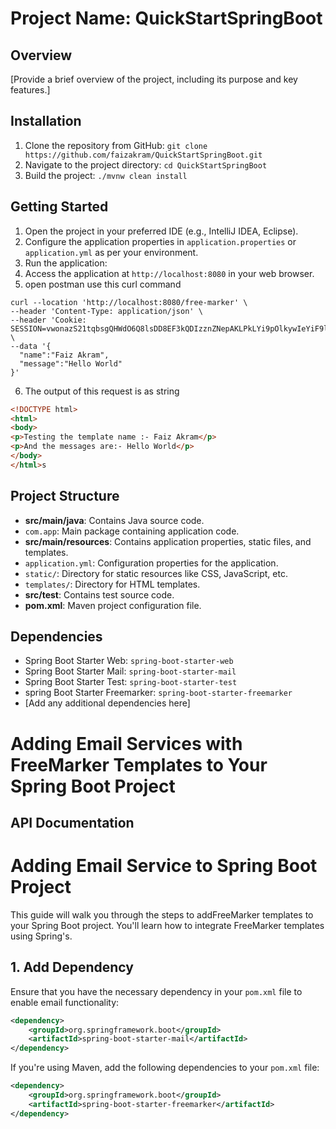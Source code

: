 # Project Name: QuickStartSpringBoot

## Overview
[Provide a brief overview of the project, including its purpose and key features.]

## Installation
1. Clone the repository from GitHub: `git clone https://github.com/faizakram/QuickStartSpringBoot.git`
2. Navigate to the project directory: `cd QuickStartSpringBoot`
3. Build the project: `./mvnw clean install`

## Getting Started
1. Open the project in your preferred IDE (e.g., IntelliJ IDEA, Eclipse).
2. Configure the application properties in `application.properties` or `application.yml` as per your environment.
3. Run the application:
4. Access the application at `http://localhost:8080` in your web browser.
5. open postman use this curl command
```curl
curl --location 'http://localhost:8080/free-marker' \
--header 'Content-Type: application/json' \
--header 'Cookie: SESSION=vwonazS21tqbsgQHWdO6Q8lsDD8EF3kQDIzznZNepAKLPkLYi9pOlkywIeYiF9lo' \
--data '{
  "name":"Faiz Akram",
  "message":"Hello World"  
}'
```
6. The output of this request is as string
```html
<!DOCTYPE html>
<html>
<body>
<p>Testing the template name :- Faiz Akram</p>
<p>And the messages are:- Hello World</p>
</body>
</html>s
```
## Project Structure
- **src/main/java**: Contains Java source code.
- `com.app`: Main package containing application code.
- **src/main/resources**: Contains application properties, static files, and templates.
- `application.yml`: Configuration properties for the application.
- `static/`: Directory for static resources like CSS, JavaScript, etc.
- `templates/`: Directory for HTML templates.
- **src/test**: Contains test source code.
- **pom.xml**: Maven project configuration file.

## Dependencies
- Spring Boot Starter Web: `spring-boot-starter-web`
- Spring Boot Starter Mail: `spring-boot-starter-mail`
- Spring Boot Starter Test: `spring-boot-starter-test`
- spring Boot Starter Freemarker: `spring-boot-starter-freemarker`
- [Add any additional dependencies here]

# Adding Email Services with FreeMarker Templates to Your Spring Boot Project
## API Documentation
# Adding Email Service to Spring Boot Project

This guide will walk you through the steps to addFreeMarker templates to your Spring Boot project. You'll learn how to integrate FreeMarker templates using Spring's.
## 1. Add Dependency
Ensure that you have the necessary dependency in your `pom.xml` file to enable email functionality:

```xml
<dependency>
    <groupId>org.springframework.boot</groupId>
    <artifactId>spring-boot-starter-mail</artifactId>
</dependency>
```
If you're using Maven, add the following dependencies to your `pom.xml` file:

```xml
<dependency>
    <groupId>org.springframework.boot</groupId>
    <artifactId>spring-boot-starter-freemarker</artifactId>
</dependency>
```